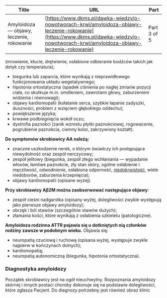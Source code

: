 | **Title**       | **URL**           | **Part**              |
|-----------------|-------------------|-----------------------|
| Amyloidoza — objawy, leczenie, rokowanie         | [https://www.dkms.pl/dawka-wiedzy/o-nowotworach-krwi/amyloidoza-objawy-leczenie-rokowanie](https://www.dkms.pl/dawka-wiedzy/o-nowotworach-krwi/amyloidoza-objawy-leczenie-rokowanie)    | Part 3 of 5          |

 (mrowienie, kłucie, drętwienie, osłabione odbieranie bodźców takich jak dotyk czy temperatura);
* biegunka lub zaparcia, które wynikają z nieprawidłowego funkcjonowania układu wegetatywnego;
* hipotonia ortostatyczna (spadek ciśnienia po nagłej zmianie pozycji ciała, co skutkuje m.in. omdleniem, zawrotami głowy, zaburzeniem widzenia i równowagi);
* objawy kardiomopatii (kołatanie serca, szybkie łapanie zadyszki, duszności, problem z wzięciem głębokiego oddechu);
* powiększenie języka;
* krwawe podbiegnięcia wokół oczu;
* dystrofia paznokci (zanik wzrostu płytki paznokciowej, rogowacenie, pogrubienie paznokcia, ciemny kolor, zakrzywiony kształt).


**Do symptomów skrobiawicy AA należą:**


* znaczne uszkodzenie nerek, o którym świadczy ich postępująca niewydolność oraz zespół nerczycowy;
* zespół jelitowy (biegunka, zespół złego wchłaniania — wypadanie włosów, łamliwe paznokcie, zły stan skóry, ogólne osłabienie i męczliwość, odwodnienie, osłabiona odporność, [niedokrwistość](https://www.dkms.pl/dawka-wiedzy/o-nowotworach-krwi/rodzaje-niedokrwistosci-przyczyny), wiele niedoborów, zaburzenia krzepnięcia);
* objawy kardiomopatii (opisane wyżej).


**Przy skrobiawicy Aβ2M można zaobserwować następujące objawy**:


* zespół cieśni nadgarstka (opisany wyżej, dolegliwości zwykle występują jako pierwsze objawy amyloidozy);
* obrzęk i ból stawów (szczególnie stawów dużych);
* złamania kości, które wynikają z osłabienia szkieletu (patologiczne).


**Amyloidoza rodzinna ATTR pojawia się u dotkniętych nią członków rodziny zawsze w podobnym wieku.** Objawia się:


* neuropatią czuciową i ruchową (opisana wyżej, występuje zwykle najpierw w kończynach dolnych);
* kardiomopatią;
* neuropatią autonomiczną (biegunka, hipotonia ortostatyczna).


### Diagnostyka amyloidozy


Początek skrobiawicy jest na ogół nieuchwytny. Rozpoznania amyloidozy skórnej i innych postaci choroby dokonuje się na podstawie dolegliwości, które zgłasza Pacjent. Do diagnozy potrzebny jest również obraz klinic